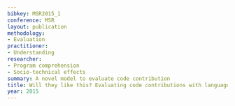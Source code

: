 ```yaml
---
bibkey: MSR2015_1
conference: MSR
layout: publication
methodology:
- Evaluation
practitioner:
- Understanding
researcher:
- Program comprehension
- Socio-technical effects
summary: A novel model to evaluate code contribution
title: Will they like this? Evaluating code contributions with language models
year: 2015
---
```

